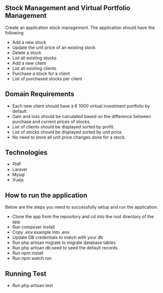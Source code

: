[//]: # (<p align="center">)

[//]: # (<a href="https://adcash.com" target="_blank">)

[//]: # (    <img src="https://adcash.com/wp-content/themes/adcash/assets/dist/img/logo-footer.svg" width="400">)

[//]: # (</a>)

[//]: # (</p>)


## Stock Management and Virtual Portfolio Management

Create an application stock management. The application should have the following
    
- Add a new stock
- Update the unit price of an existing stock
- Delete a stock
- List all existing stocks
- Add a new client
- List all existing clients
- Purchase a stock for a client
- List of purchased stocks per client


## Domain Requirements
- Each new client should have a € 1000 virtual investment portfolio by default.
- Gain and loss should be calculated based on the difference between purchase and
  current prices of stocks.
- List of clients should be displayed sorted by profit.
- List of stocks should be displayed sorted by unit price.
- No need to store all unit price changes done for a stock.

## Technologies

- PHP
- Laravel
- Mysql
- Vuejs

## How to run the application
 Below are the steps you need to successfully setup and run the application.

- Clone the app from the repository and cd into the root directory of the app
- Run composer install
- Copy .env.example into .env
- Update DB credentials to match with your db
- Run php artisan migrate to migrate database tables
- Run php artisan db:seed to seed the default records
- Run npm install
- Run npm watch run
## Running Test
- Run php artisan test

